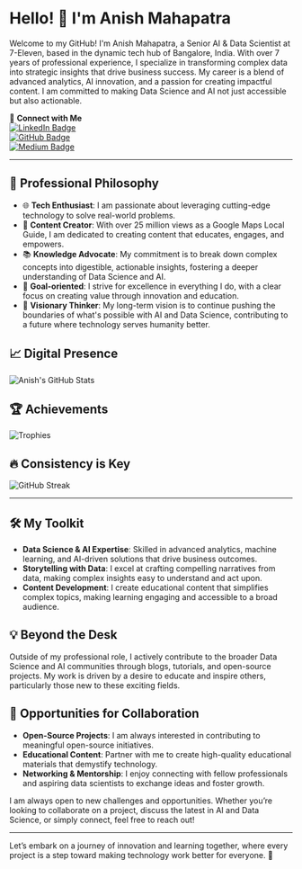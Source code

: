 # Hello! 🌟 I'm Anish Mahapatra

Welcome to my GitHub! I'm Anish Mahapatra, a Senior AI & Data Scientist at 7-Eleven, based in the dynamic tech hub of Bangalore, India. With over 7 years of professional experience, I specialize in transforming complex data into strategic insights that drive business success. My career is a blend of advanced analytics, AI innovation, and a passion for creating impactful content. I am committed to making Data Science and AI not just accessible but also actionable.

🔗 **Connect with Me**  
[![LinkedIn Badge](https://img.shields.io/badge/-Anish_Mahapatra-blue?style=flat&logo=Linkedin&logoColor=white)](https://www.linkedin.com/in/anishmahapatra/)  
[![GitHub Badge](https://img.shields.io/badge/-anishmahapatra-181717?style=flat&logo=GitHub&logoColor=white)](https://github.com/anishmahapatra)  
[![Medium Badge](https://img.shields.io/badge/-Anish_Mahapatra-black?style=flat&logo=Medium&logoColor=white)](https://anishmahapatra.medium.com/)

---

## 🚀 Professional Philosophy
- 🌐 **Tech Enthusiast**: I am passionate about leveraging cutting-edge technology to solve real-world problems.
- 🎥 **Content Creator**: With over 25 million views as a Google Maps Local Guide, I am dedicated to creating content that educates, engages, and empowers.
- 📚 **Knowledge Advocate**: My commitment is to break down complex concepts into digestible, actionable insights, fostering a deeper understanding of Data Science and AI.
- 🎯 **Goal-oriented**: I strive for excellence in everything I do, with a clear focus on creating value through innovation and education.
- 🌟 **Visionary Thinker**: My long-term vision is to continue pushing the boundaries of what's possible with AI and Data Science, contributing to a future where technology serves humanity better.

## 📈 Digital Presence
![Anish's GitHub Stats](https://github-readme-stats.vercel.app/api?username=anishmahapatra&show_icons=true&theme=dark)

## 🏆 Achievements
![Trophies](https://github-profile-trophy.vercel.app/?username=anishmahapatra&theme=onedark)

## 🔥 Consistency is Key
![GitHub Streak](https://github-readme-streak-stats.herokuapp.com/?user=anishmahapatra)

---

## 🛠 My Toolkit
- **Data Science & AI Expertise**: Skilled in advanced analytics, machine learning, and AI-driven solutions that drive business outcomes.
- **Storytelling with Data**: I excel at crafting compelling narratives from data, making complex insights easy to understand and act upon.
- **Content Development**: I create educational content that simplifies complex topics, making learning engaging and accessible to a broad audience.

## 💡 Beyond the Desk
Outside of my professional role, I actively contribute to the broader Data Science and AI communities through blogs, tutorials, and open-source projects. My work is driven by a desire to educate and inspire others, particularly those new to these exciting fields.

## 📝 Opportunities for Collaboration
- **Open-Source Projects**: I am always interested in contributing to meaningful open-source initiatives.
- **Educational Content**: Partner with me to create high-quality educational materials that demystify technology.
- **Networking & Mentorship**: I enjoy connecting with fellow professionals and aspiring data scientists to exchange ideas and foster growth.

I am always open to new challenges and opportunities. Whether you’re looking to collaborate on a project, discuss the latest in AI and Data Science, or simply connect, feel free to reach out!

---

Let’s embark on a journey of innovation and learning together, where every project is a step toward making technology work better for everyone. 🚀
